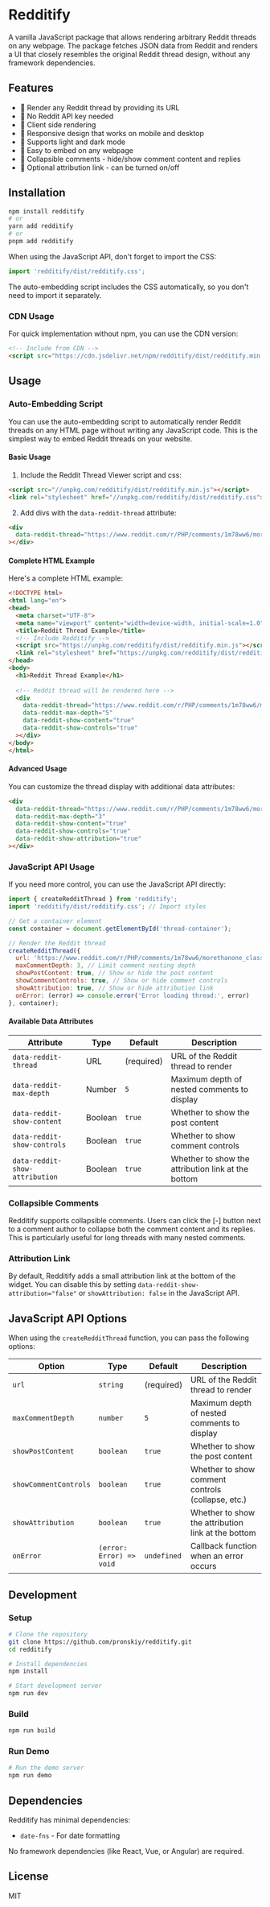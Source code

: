 # Redditify

A vanilla JavaScript package that allows rendering arbitrary Reddit threads on any webpage. The package fetches JSON data from Reddit and renders a UI that closely resembles the original Reddit thread design, without any framework dependencies.

## Features

- 🧵 Render any Reddit thread by providing its URL
- 💫 No Reddit API key needed
- 🔄 Client side rendering
- 📱 Responsive design that works on mobile and desktop
- 🌙 Supports light and dark mode
- 🧩 Easy to embed on any webpage
- 📂 Collapsible comments - hide/show comment content and replies
- 🔗 Optional attribution link - can be turned on/off

## Installation

```bash
npm install redditify
# or
yarn add redditify
# or
pnpm add redditify
```

When using the JavaScript API, don't forget to import the CSS:

```javascript
import 'redditify/dist/redditify.css';
```

The auto-embedding script includes the CSS automatically, so you don't need to import it separately.

### CDN Usage

For quick implementation without npm, you can use the CDN version:

```html
<!-- Include from CDN -->
<script src="https://cdn.jsdelivr.net/npm/redditify/dist/redditify.min.js"></script>
```

## Usage

### Auto-Embedding Script

You can use the auto-embedding script to automatically render Reddit threads on any HTML page without writing any JavaScript code. This is the simplest way to embed Reddit threads on your website.

#### Basic Usage

1. Include the Reddit Thread Viewer script and css:

```html
<script src="//unpkg.com/redditify/dist/redditify.min.js"></script>
<link rel="stylesheet" href="//unpkg.com/redditify/dist/redditify.css">
```

2. Add divs with the `data-reddit-thread` attribute:

```html
<div 
  data-reddit-thread="https://www.reddit.com/r/PHP/comments/1m78ww6/morethanone_class_per_file_motoautoload"
></div>
```

#### Complete HTML Example

Here's a complete HTML example:

```html
<!DOCTYPE html>
<html lang="en">
<head>
  <meta charset="UTF-8">
  <meta name="viewport" content="width=device-width, initial-scale=1.0">
  <title>Reddit Thread Example</title>
  <!-- Include Redditify -->
  <script src="https://unpkg.com/redditify/dist/redditify.min.js"></script>
  <link rel="stylesheet" href="https://unpkg.com/redditify/dist/redditify.css">
</head>
<body>
  <h1>Reddit Thread Example</h1>
  
  <!-- Reddit thread will be rendered here -->
  <div 
    data-reddit-thread="https://www.reddit.com/r/PHP/comments/1m78ww6/morethanone_class_per_file_motoautoload"
    data-reddit-max-depth="5"
    data-reddit-show-content="true"
    data-reddit-show-controls="true"
  ></div>
</body>
</html>
```

#### Advanced Usage

You can customize the thread display with additional data attributes:

```html
<div 
  data-reddit-thread="https://www.reddit.com/r/PHP/comments/1m78ww6/morethanone_class_per_file_motoautoload"
  data-reddit-max-depth="3"
  data-reddit-show-content="true"
  data-reddit-show-controls="true"
  data-reddit-show-attribution="true"
></div>
```

### JavaScript API Usage

If you need more control, you can use the JavaScript API directly:

```javascript
import { createRedditThread } from 'redditify';
import 'redditify/dist/redditify.css'; // Import styles

// Get a container element
const container = document.getElementById('thread-container');

// Render the Reddit thread
createRedditThread({ 
  url: 'https://www.reddit.com/r/PHP/comments/1m78ww6/morethanone_class_per_file_motoautoload',
  maxCommentDepth: 3, // Limit comment nesting depth
  showPostContent: true, // Show or hide the post content
  showCommentControls: true, // Show or hide comment controls
  showAttribution: true, // Show or hide attribution link
  onError: (error) => console.error('Error loading thread:', error)
}, container);
```

#### Available Data Attributes

| Attribute | Type | Default | Description |
|-----------|------|---------|-------------|
| `data-reddit-thread` | URL | (required) | URL of the Reddit thread to render |
| `data-reddit-max-depth` | Number | `5` | Maximum depth of nested comments to display |
| `data-reddit-show-content` | Boolean | `true` | Whether to show the post content |
| `data-reddit-show-controls` | Boolean | `true` | Whether to show comment controls |
| `data-reddit-show-attribution` | Boolean | `true` | Whether to show the attribution link at the bottom |

### Collapsible Comments

Redditify supports collapsible comments. Users can click the [-] button next to a comment author to collapse both the comment content and its replies. This is particularly useful for long threads with many nested comments.

### Attribution Link

By default, Redditify adds a small attribution link at the bottom of the widget. You can disable this by setting `data-reddit-show-attribution="false"` or `showAttribution: false` in the JavaScript API.

## JavaScript API Options

When using the `createRedditThread` function, you can pass the following options:

| Option | Type | Default | Description |
|--------|------|---------|-------------|
| `url` | `string` | (required) | URL of the Reddit thread to render |
| `maxCommentDepth` | `number` | `5` | Maximum depth of nested comments to display |
| `showPostContent` | `boolean` | `true` | Whether to show the post content |
| `showCommentControls` | `boolean` | `true` | Whether to show comment controls (collapse, etc.) |
| `showAttribution` | `boolean` | `true` | Whether to show the attribution link at the bottom |
| `onError` | `(error: Error) => void` | `undefined` | Callback function when an error occurs |

## Development

### Setup

```bash
# Clone the repository
git clone https://github.com/pronskiy/redditify.git
cd redditify

# Install dependencies
npm install

# Start development server
npm run dev
```

### Build

```bash
npm run build
```

### Run Demo

```bash
# Run the demo server
npm run demo
```

## Dependencies

Redditify has minimal dependencies:

- `date-fns` - For date formatting

No framework dependencies (like React, Vue, or Angular) are required.

## License

MIT
